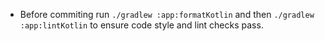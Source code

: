 
- Before commiting run `./gradlew :app:formatKotlin` and then `./gradlew :app:lintKotlin` to ensure code style and lint checks pass.
